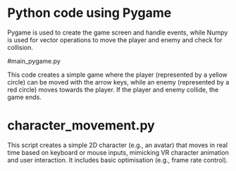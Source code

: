 # Python code using Pygame

Pygame is used to create the game screen and handle events, while Numpy is used for vector operations to move the player and enemy and check for collision.

#main_pygame.py

This code creates a simple game where the player (represented by a yellow circle) can be moved with the arrow keys, while an enemy (represented by a red circle) moves towards the player. If the player and enemy collide, the game ends.

# character_movement.py

This script creates a simple 2D character (e.g., an avatar) that moves in real time based on keyboard or mouse inputs, mimicking VR character animation and user interaction. It includes basic optimisation (e.g., frame rate control).

